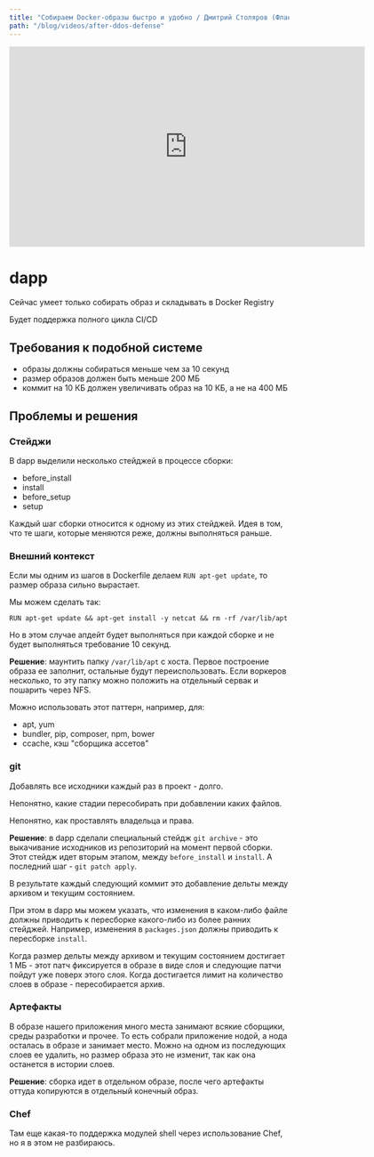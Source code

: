 ```yaml
---
title: "Собираем Docker-образы быстро и удобно / Дмитрий Столяров (Флант)"
path: "/blog/videos/after-ddos-defense"
---
```


<iframe width="640" height="360" src="https://www.youtube.com/embed/7K6tW_Enhwg?list=PLyKHoHx4tuqoKfxRdDUHfOd3h7Br0f8Ol" frameborder="0" allow="accelerometer; autoplay; encrypted-media; gyroscope; picture-in-picture" allowfullscreen></iframe>

# dapp

Сейчас умеет только собирать образ и складывать в Docker Registry

Будет поддержка полного цикла CI/CD

## Требования к подобной системе

- образы должны собираться меньше чем за 10 секунд
- размер образов должен быть меньше 200 МБ
- коммит на 10 КБ должен увеличивать образ на 10 КБ, а не на 400 МБ

## Проблемы и решения

### Стейджи

В dapp выделили несколько стейджей в процессе сборки:

- before_install
- install
- before_setup
- setup

Каждый шаг сборки относится к одному из этих стейджей. Идея в том, что те шаги, которые меняются реже, должны выполняться раньше.

### Внешний контекст

Если мы одним из шагов в Dockerfile делаем `RUN apt-get update`, то размер образа сильно вырастает.

Мы можем сделать так:

```
RUN apt-get update && apt-get install -y netcat && rm -rf /var/lib/apt
```

Но в этом случае апдейт будет выполняться при каждой сборке и не будет выполняться требование 10 секунд.

**Решение**: маунтить папку `/var/lib/apt` с хоста. Первое построение образа ее заполнит, остальные будут переиспользовать. Если воркеров несколько, то эту папку можно положить на отдельный сервак и пошарить через NFS.

Можно использовать этот паттерн, например, для: 

- apt, yum
- bundler, pip, composer, npm, bower
- ccache, кэш "сборщика ассетов"

### git

Добавлять все исходники каждый раз в проект - долго.

Непонятно, какие стадии пересобирать при добавлении каких файлов.

Непонятно, как проставлять владельца и права.

**Решение**: в dapp сделали специальный стейдж `git archive` - это выкачивание исходников из репозиторий на момент первой сборки. Этот стейдж идет вторым этапом, между `before_install` и `install`. А последний шаг - `git patch apply`.

В результате каждый следующий коммит это добавление дельты между архивом и текущим состоянием.

При этом в dapp мы можем указать, что изменения в каком-либо файле должны приводить к пересборке какого-либо из более ранних стейджей. Например, изменения в `packages.json` должны приводить к пересборке `install`.

Когда размер дельты между архивом и текущим состоянием достигает 1 МБ - этот патч фиксируется в образе в виде слоя и следующие патчи пойдут уже поверх этого слоя. Когда достигается лимит на количество слоев в образе - пересобирается архив.

### Артефакты

В образе нашего приложения много места занимают всякие сборщики, среды разработки и прочее. То есть собрали приложение нодой, а нода осталась в образе и занимает место. Можно на одном из последующих слоев ее удалить, но размер образа это не изменит, так как она останется в истории слоев.

**Решение**: сборка идет в отдельном образе, после чего артефакты оттуда копируются в отдельный конечный образ.

### Chef

Там еще какая-то поддержка модулей shell через использование Chef, но я в этом не разбираюсь.